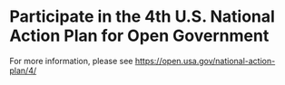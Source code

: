 # Participate in the 4th U.S. National Action Plan for Open Government 

For more information, please see https://open.usa.gov/national-action-plan/4/
